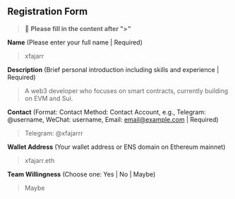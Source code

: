 ## Registration Form

> 📝 **Please fill in the content after ">"**

**Name** (Please enter your full name | Required)
> xfajarr

**Description** (Brief personal introduction including skills and experience | Required)
> A web3 developer who focuses on smart contracts, currently building on EVM and Sui.

**Contact** (Format: Contact Method: Contact Account, e.g., Telegram: @username, WeChat: username, Email: email@example.com | Required)
> Telegram: @xfajarrr

**Wallet Address** (Your wallet address or ENS domain on Ethereum mainnet)
> xfajarr.eth

**Team Willingness** (Choose one: Yes | No | Maybe)
> Maybe